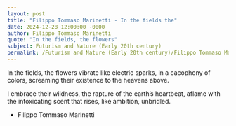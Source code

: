 ```yaml
---
layout: post
title: "Filippo Tommaso Marinetti - In the fields the"
date: 2024-12-28 12:00:00 -0000
author: Filippo Tommaso Marinetti
quote: "In the fields, the flowers"
subject: Futurism and Nature (Early 20th century)
permalink: /Futurism and Nature (Early 20th century)/Filippo Tommaso Marinetti/Filippo Tommaso Marinetti - In the fields the
---
```


In the fields, the flowers
    vibrate like electric sparks,
    in a cacophony of colors,
    screaming their existence
    to the heavens above.

I embrace their wildness,
    the rapture of the earth’s heartbeat,
    aflame with the intoxicating scent
    that rises, like ambition, unbridled.

- Filippo Tommaso Marinetti
